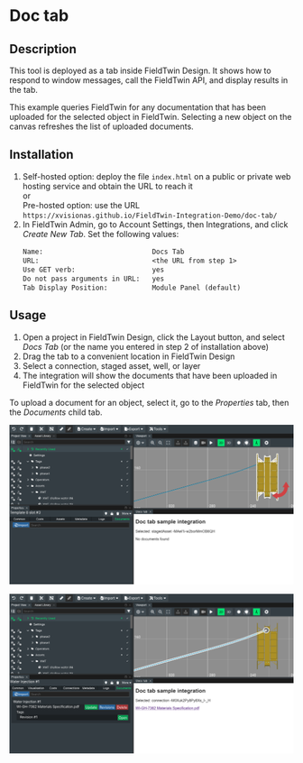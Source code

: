 # Doc tab

## Description

This tool is deployed as a tab inside FieldTwin Design. It shows how to respond to
window messages, call the FieldTwin API, and display results in the tab.

This example queries FieldTwin for any documentation that has been uploaded for the
selected object in FieldTwin. Selecting a new object on the canvas refreshes the list
of uploaded documents.

## Installation

1. Self-hosted option: deploy the file `index.html` on a public or private web
   hosting service and obtain the URL to reach it  
   or  
   Pre-hosted option: use the URL `https://xvisionas.github.io/FieldTwin-Integration-Demo/doc-tab/`
2. In FieldTwin Admin, go to Account Settings, then Integrations, and click _Create New Tab_.
   Set the following values:  
   ```
   Name:                           Docs Tab
   URL:                            <the URL from step 1>
   Use GET verb:                   yes
   Do not pass arguments in URL:   yes
   Tab Display Position:           Module Panel (default)
   ```

## Usage

1. Open a project in FieldTwin Design, click the Layout button, and select _Docs Tab_
   (or the name you entered in step 2 of installation above)
2. Drag the tab to a convenient location in FieldTwin Design
3. Select a connection, staged asset, well, or layer
4. The integration will show the documents that have been uploaded in FieldTwin
   for the selected object

To upload a document for an object, select it, go to the _Properties_ tab, then the
_Documents_ child tab.

![Object with no documents uploaded](./screenshot-0.png)

![Object with one document uploaded](./screenshot-1.png)
